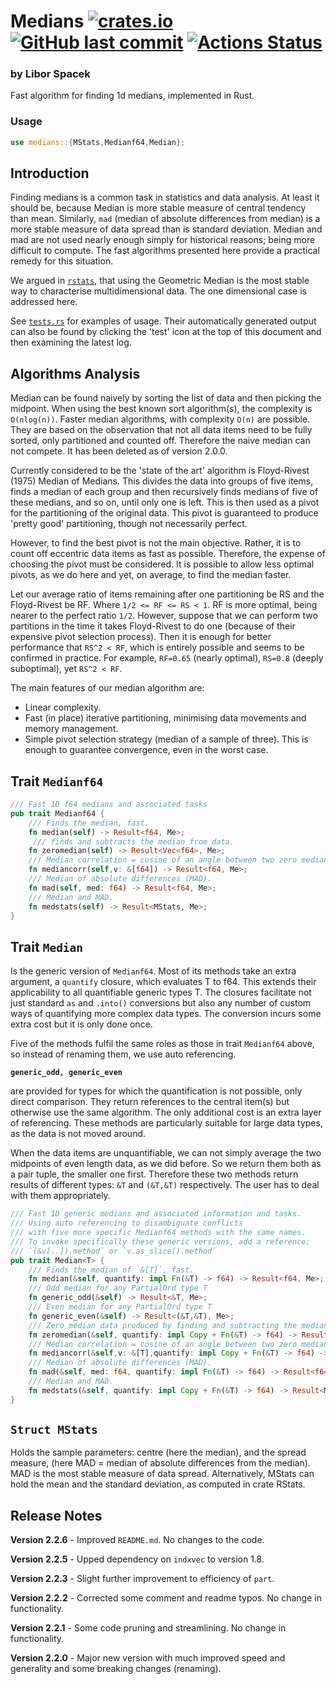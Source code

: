 # Medians [<img alt="crates.io" src="https://img.shields.io/crates/v/medians?logo=rust">](https://crates.io/crates/medians) [<img alt="GitHub last commit" src="https://img.shields.io/github/last-commit/liborty/medians/HEAD?logo=github">](https://github.com/liborty/medians) [![Actions Status](https://github.com/liborty/medians/workflows/test/badge.svg)](https://github.com/liborty/medians/actions)

### **by Libor Spacek**

Fast algorithm for finding 1d medians, implemented in Rust.

### Usage

```rust
use medians::{MStats,Medianf64,Median};
```

## Introduction

Finding medians is a common task in statistics and data analysis. At least it should be, because Median is more stable measure of central tendency than mean. Similarly, `mad` (median of absolute differences from median) is a more stable measure of data spread than is standard deviation. Median and mad are not used nearly enough simply for historical reasons; being more difficult to compute. The fast algorithms presented here provide a practical remedy for this situation.

We argued in [`rstats`](https://github.com/liborty/rstats), that using the Geometric Median is the most stable way to characterise multidimensional data. The one dimensional case is addressed here.

See [`tests.rs`](https://github.com/liborty/medians/blob/main/tests/tests.rs) for examples of usage. Their automatically generated output can also be found by clicking the 'test' icon at the top of this document and then examining the latest log.

## Algorithms Analysis

Median can be found naively by sorting the list of data and then picking the midpoint. When using the best known sort algorithm(s), the complexity is `O(nlog(n))`. Faster median algorithms, with complexity `O(n)` are possible. They are based on the observation that not all data items need to be fully sorted, only partitioned and counted off. Therefore the naive median can not compete. It has been deleted as of version 2.0.0.

Currently considered to be the 'state of the art' algorithm is Floyd-Rivest (1975) Median of Medians. This divides the data into groups of five items, finds a median of each group and then recursively finds medians of five of these medians, and so on, until only one is left. This is then used as a pivot for the partitioning of the original data. This pivot is guaranteed to produce 'pretty good' partitioning, though not necessarily perfect.

However, to find the best pivot is not the main objective. Rather, it is to count off eccentric data items as fast as possible. Therefore, the expense of choosing the pivot must be considered. It is possible to allow less optimal pivots, as we do here and yet, on average, to find the  median faster.

Let our average ratio of items remaining after one partitioning be RS and the Floyd-Rivest be RF. Where `1/2 <= RF <= RS < 1`. RF is more optimal, being nearer to the perfect ratio `1/2`. However, suppose that we can perform two partitions in the time it takes Floyd-Rivest to do one (because of their expensive pivot selection process). Then it is enough for better performance that `RS^2 < RF`, which is entirely possible and seems to be confirmed in practice. For example, `RF=0.65` (nearly optimal), `RS=0.8` (deeply suboptimal), yet `RS^2 < RF`.

The main features of our median algorithm are:

* Linear complexity.
* Fast (in place) iterative partitioning, minimising data movements and memory management.
* Simple pivot selection strategy (median of a sample of three). This is enough to guarantee convergence, even in the worst case.

## Trait `Medianf64`

```rust
/// Fast 1D f64 medians and associated tasks
pub trait Medianf64 {
    /// Finds the median, fast. 
    fn median(self) -> Result<f64, Me>;  
     /// finds and subtracts the median from data. 
    fn zeromedian(self) -> Result<Vec<f64>, Me>;
    /// Median correlation = cosine of an angle between two zero median vecs
    fn mediancorr(self,v: &[f64]) -> Result<f64, Me>;
    /// Median of absolute differences (MAD).
    fn mad(self, med: f64) -> Result<f64, Me>;
    /// Median and MAD.
    fn medstats(self) -> Result<MStats, Me>;
}
```

## Trait `Median`

Is the generic version of `Medianf64`. Most of its methods take an extra argument, a `quantify` closure, which evaluates T to f64. This extends their applicability to all quantifiable generic types T. The closures facilitate not just standard `as` and `.into()` conversions but also any number of custom ways of quantifying more complex data types. The conversion incurs some extra cost but it is only done once.

Five of the methods fulfil the same roles as those in trait `Medianf64` above, so instead of renaming them, we use auto referencing.

**`generic_odd, generic_even`**

are provided for types for which the quantification is not possible, only direct comparison. They return references to the central item(s) but otherwise use the same algorithm. The only  additional cost is an extra layer of referencing. These methods are particularly suitable for large data types, as the data is not moved around.

When the data items are unquantifiable, we can not simply average the two midpoints of even length data, as we did before. So we return them both as a pair tuple, the smaller one first. Therefore these two methods return results of different types: `&T` and `(&T,&T)` respectively. The user has to deal with them appropriately.

```rust
/// Fast 1D generic medians and associated information and tasks.  
/// Using auto referencing to disambiguate conflicts 
/// with five more specific Medianf64 methods with the same names.  
/// To invoke specifically these generic versions, add a reference:  
/// `(&v[..]).method` or `v.as_slice().method`
pub trait Median<T> {
    /// Finds the median of `&[T]`, fast. 
    fn median(&self, quantify: impl Fn(&T) -> f64) -> Result<f64, Me>; 
    /// Odd median for any PartialOrd type T 
    fn generic_odd(&self) -> Result<&T, Me>;
    /// Even median for any PartialOrd type T 
    fn generic_even(&self) -> Result<(&T,&T), Me>;
    /// Zero median data produced by finding and subtracting the median. 
    fn zeromedian(&self, quantify: impl Copy + Fn(&T) -> f64) -> Result<Vec<f64>, Me>;
    /// Median correlation = cosine of an angle between two zero median vecs
    fn mediancorr(&self,v: &[T],quantify: impl Copy + Fn(&T) -> f64) -> Result<f64, Me>;
    /// Median of absolute differences (MAD).
    fn mad(&self, med: f64, quantify: impl Fn(&T) -> f64) -> Result<f64, Me>;
    /// Median and MAD.
    fn medstats(&self, quantify: impl Copy + Fn(&T) -> f64) -> Result<MStats, Me>;
}
```

## `Struct MStats`

Holds the sample parameters: centre (here the median), and the spread measure, (here MAD = median of absolute differences from the median). MAD is the most stable measure of data spread. Alternatively, MStats can hold the mean and the standard deviation, as computed in crate RStats.

## Release Notes

**Version 2.2.6** - Improved `README.md`. No changes to the code.

**Version 2.2.5** - Upped dependency on `indxvec` to version 1.8.

**Version 2.2.3** - Slight further improvement to efficiency of `part`.

**Version 2.2.2** - Corrected some comment and readme typos. No change in functionality.

**Version 2.2.1** - Some code pruning and streamlining. No change in functionality.

**Version 2.2.0** - Major new version with much improved speed and generality and some breaking changes (renaming).
